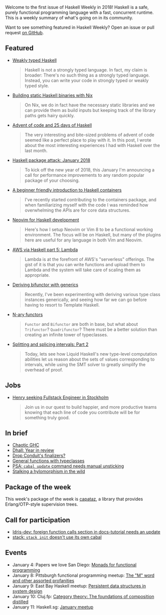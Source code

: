 <!-- 2018-01-04 -->

Welcome to the first issue of Haskell Weekly in 2018!
Haskell is a safe, purely functional programming language with a fast, concurrent runtime.
This is a weekly summary of what's going on in its community.

Want to see something featured in Haskell Weekly?
Open an issue or pull request [on GitHub](https://github.com/haskellweekly/haskellweekly.github.io).

## Featured

-   [Weakly typed Haskell](https://www.fpcomplete.com/blog/2018/01/weakly-typed-haskell)

    > Haskell is not a strongly typed language. In fact, my claim is broader: There's no such thing as a strongly typed language. Instead, you can write your code in strongly typed or weakly typed style.

-   [Building static Haskell binaries with Nix](http://vaibhavsagar.com/blog/2018/01/03/static-haskell-nix/)

    > On Nix, we do in fact have the necessary static libraries and we can provide them as build inputs but keeping track of the library paths gets hairy quickly.

-   [Advent of code and 25 days of Haskell](http://rbaron.net/blog/2017/12/30/Advent-of-code-and-25-days-of-haskell.html)

    > The very interesting and bite-sized problems of advent of code seemed like a perfect place to play with it. In this post, I wrote about the most interesting experiences I had with Haskell over the last month.

-   [Haskell package attack: January 2018](https://github.com/haskell-perf/attack/blob/054fb2c82f91fcee7bce76661ea290c80c450a20/archive/2018-jan.md)

    > To kick off the new year of 2018, this January I'm announcing a call for performance improvements to any random popular package of your choosing.

-   [A beginner friendly introduction to Haskell containers](https://np.reddit.com/r/haskell/comments/7nvjr2/rfc_a_beginner_friendly_introduction_to_haskell/)

    > I've recently started contributing to the containers package, and when familiarizing myself with the code I was reminded how overwhelming the APIs are for core data structures.

-   [Neovim for Haskell development](https://mendo.zone/fun/neovim-setup-haskell/)

    > Here's how I setup Neovim or Vim 8 to be a functional working environment. The focus will be on Haskell, but many of the plugins here are useful for any language in both Vim and Neovim.

-   [AWS via Haskell part 5: Lambda](http://blog.rcook.org/blog/2017/aws-via-haskell-lambda/)

    > Lambda is at the forefront of AWS's "serverless" offerings. The gist of it is that you can write functions and upload them to Lambda and the system will take care of scaling them as appropriate.

-   [Deriving bifunctor with generics](http://kcsongor.github.io/generic-deriving-bifunctor/)

    > Recently, I've been experimenting with deriving various type class instances generically, and seeing how far we can go before having to resort to Template Haskell.

-   [N-ary functors](https://gelisam.blogspot.com/2017/12/n-ary-functors.html)

    > `Functor` and `Bifunctor` are both in base, but what about `Trifunctor`? `Quadrifunctor`? There must be a better solution than creating an infinite tower of typeclasses.

-   [Splitting and splicing intervals: Part 2](https://ucsd-progsys.github.io/liquidhaskell-blog/2017/12/24/splitting-and-splicing-intervals-II.lhs/)

    > Today, lets see how Liquid Haskell's new type-level computation abilities let us reason about the sets of values corresponding to intervals, while using the SMT solver to greatly simplify the overhead of proof.

## Jobs

-   [Henry seeking Fullstack Engineer in Stockholm](https://hihenry.com/fullstack-engineer)

    > Join us in our quest to build happier, and more productive teams knowing that each line of code you contribute will be for something truly good.

## In brief

-   [Chaotic GHC](https://github.com/chrisdone/chaotic-ghc/blob/d4bdea1545eeb0528445b3ac766e18c629d0f8a6/README.md)
-   [Dhall: Year in review](http://www.haskellforall.com/2018/01/dhall-year-in-review-2017-2018.html)
-   [Drop Conduit's finalizers?](https://www.snoyman.com/blog/2018/01/drop-conduits-finalizers)
-   [General functions with typeclasses](https://mmhaskell.com/blog/2018/1/1/general-functions-with-typeclasses)
-   [PSA: `cabal update` command needs manual unsticking](https://mail.haskell.org/pipermail/haskell-cafe/2018-January/128385.html)
-   [Stalking a hylomorphism in the wild](https://bartoszmilewski.com/2017/12/29/stalking-a-hylomorphism-in-the-wild/)

## Package of the week

This week's package of the week is [capataz](https://hackage.haskell.org/package/capataz-0.0.0.1),
a library that provides Erlang/OTP-style supervision trees.

## Call for participation

-   [Idris-dev: foreign function calls section in docs-tutorial needs an update](https://github.com/idris-lang/Idris-dev/issues/4270)
-   [stack: `stack init` doesn't use its own cabal](https://github.com/commercialhaskell/stack/issues/3734)

## Events

-   January 4: Papers we love San Diego: [Monads for functional programming](https://www.meetup.com/Papers-We-Love-San-Diego/events/245744661/)
-   January 8: Pittsburgh functional programming meetup: [The "M" word and other assorted profanities](https://www.meetup.com/Pittsburgh-Functional-Programming-Meetup/events/245815085/)
-   January 9: East Bay Haskell meetup: [Persistent data structures in system design](https://www.meetup.com/East-Bay-Haskell-Meetup/events/246216186/)
-   January 10: Cluj.fp: [Category theory: The foundations of composition distilled](https://www.meetup.com/Cluj-fp/events/245735090/)
-   January 11: Haskell.sg: [January meetup](https://www.meetup.com/HASKELL-SG/events/246341959/)

